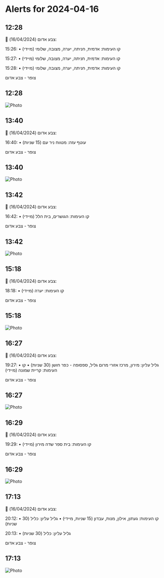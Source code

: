 # Alerts for 2024-04-16

## 12:28

🔴 צבע אדום (16/04/2024):

15:26:
• קו העימות: אדמית, חניתה, יערה, מצובה, שלומי (מיידי)

15:27:
• קו העימות: אדמית, חניתה, יערה, מצובה, שלומי (מיידי)

15:28:
• קו העימות: אדמית, חניתה, יערה, מצובה, שלומי (מיידי)

צופר - צבע אדום

## 12:28

![Photo](images/20536.jpg)

## 13:40

🔴 צבע אדום (16/04/2024):

16:40:
• עוטף עזה: מטווח ניר עם (15 שניות)

צופר - צבע אדום

## 13:40

![Photo](images/20538.jpg)

## 13:42

🔴 צבע אדום (16/04/2024):

16:42:
• קו העימות: הגושרים, בית הלל (מיידי)

צופר - צבע אדום

## 13:42

![Photo](images/20540.jpg)

## 15:18

🔴 צבע אדום (16/04/2024):

18:18:
• קו העימות: יערה (מיידי)

צופר - צבע אדום

## 15:18

![Photo](images/20542.jpg)

## 16:27

🔴 צבע אדום (16/04/2024):

19:27:
• גליל עליון: מירון, מרכז אזורי מרום גליל, ספסופה - כפר חושן (30 שניות)
• קו העימות: קריית שמונה (מיידי)

צופר - צבע אדום

## 16:27

![Photo](images/20546.jpg)

## 16:29

🔴 צבע אדום (16/04/2024):

19:29:
• קו העימות: בית ספר שדה מירון (מיידי)

צופר - צבע אדום

## 16:29

![Photo](images/20548.jpg)

## 17:13

🔴 צבע אדום (16/04/2024):

20:12:
• קו העימות: געתון, אילון, מנות, עבדון (15 שניות, מיידי)
• גליל עליון: כליל (30 שניות)

20:13:
• גליל עליון: כליל (30 שניות)

צופר - צבע אדום

## 17:13

![Photo](images/20554.jpg)

